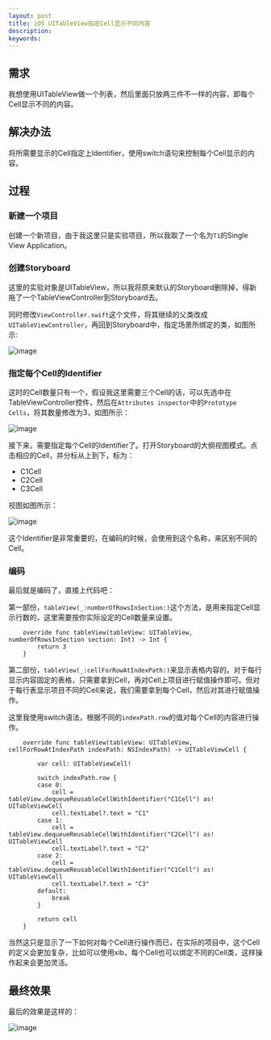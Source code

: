 ```yaml
---
layout: post
title: iOS UITableView指定Cell显示不同内容
description:
keywords:
---
```


## 需求

我想使用UITableView做一个列表，然后里面只放两三件不一样的内容，即每个Cell显示不同的内容。

## 解决办法

将所需要显示的Cell指定上Identifier，使用switch语句来控制每个Cell显示的内容。

## 过程

### 新建一个项目
创建一个新项目，由于我这里只是实验项目，所以我取了一个名为`T1`的Single View Application。

### 创建Storyboard
这里的实验对象是UITableView，所以我将原来默认的Storyboard删除掉，得新拖了一个TableViewController到Storyboard去。

同时修改`ViewController.swift`这个文件，将其继续的父类改成`UITableViewController`，再回到Storyboard中，指定场景所绑定的类，如图所示:

![image](http://ww1.sinaimg.cn/large/603daed6gw1ere2uy8umij206v02yt8o.jpg)

### 指定每个Cell的Identifier
这时的Cell数量只有一个，假设我这里需要三个Cell的话，可以先选中在TableViewController控件，然后在`Attributes inspector`中的`Prototype Cells`，将其数量修改为3，如图所示：

![image](http://ww1.sinaimg.cn/large/603daed6gw1ere2z8e8s3j206q02pjrd.jpg)

接下来，需要指定每个Cell的Identifier了。打开Storyboard的大纲视图模式。点击相应的Cell，并分标从上到下，标为：

- C1Cell
- C2Cell
- C3Cell

视图如图所示：

![image](http://ww2.sinaimg.cn/large/603daed6gw1ere32yigtrj205i04st8v.jpg)

这个Identifier是非常重要的，在编码的时候，会使用到这个名称，来区别不同的Cell。


### 编码

最后就是编码了，直接上代码吧：

第一部份，`tableView(_:numberOfRowsInSection:)`这个方法，是用来指定Cell显示行数的，这里需要按你实际设定的Cell数量来设置。

```
    override func tableView(tableView: UITableView, numberOfRowsInSection section: Int) -> Int {
        return 3
    }
```

第二部份，`tableView(_:cellForRowAtIndexPath:)`来显示表格内容的。对于每行显示内容固定的表格，只需要拿到Cell，再对Cell上项目进行赋值操作即可。但对于每行表显示项目不同的Cell来说，我们需要拿到每个Cell，然后对其进行赋值操作。

这里我使用switch语法，根据不同的`indexPath.row`的值对每个Cell的内容进行操作。

```
    override func tableView(tableView: UITableView, cellForRowAtIndexPath indexPath: NSIndexPath) -> UITableViewCell {
        
        var cell: UITableViewCell!
        
        switch indexPath.row {
        case 0:
            cell = tableView.dequeueReusableCellWithIdentifier("C1Cell") as! UITableViewCell
            cell.textLabel?.text = "C1"
        case 1:
            cell = tableView.dequeueReusableCellWithIdentifier("C2Cell") as! UITableViewCell
            cell.textLabel?.text = "C2"
        case 2:
            cell = tableView.dequeueReusableCellWithIdentifier("C1Cell") as! UITableViewCell
            cell.textLabel?.text = "C3"
        default:
            break
        }

        return cell
    }

```

当然这只是显示了一下如何对每个Cell进行操作而已，在实际的项目中，这个Cell的定义会更加复杂，比如可以使用xib，每个Cell也可以绑定不同的Cell类，这样操作起来会更加灵活。

## 最终效果

最后的效果是这样的：

![image](http://ww2.sinaimg.cn/large/603daed6gw1ere3diq00dj20a50gujrn.jpg)
